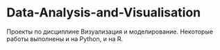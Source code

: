 # Data-Analysis-and-Visualisation
Проекты по дисциплине Визуализация и моделирование. Некоторые работы выполнены и на Python, и на R.
